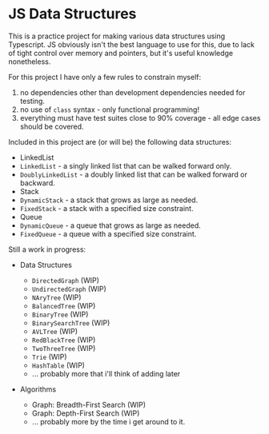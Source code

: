 # JS Data Structures

This is a practice project for making various data structures using Typescript.
JS obviously isn't the best language to use for this, due to lack of tight control over memory and pointers, but it's useful knowledge nonetheless.

For this project I have only a few rules to constrain myself:
1. no dependencies other than development dependencies needed for testing.
2. no use of `class` syntax - only functional programming!
3. everything must have test suites close to 90% coverage - all edge cases should be covered.

Included in this project are (or will be) the following data structures:
* LinkedList
 * `LinkedList` - a singly linked list that can be walked forward only.
 * `DoublyLinkedList` - a doubly linked list that can be walked forward or backward.
* Stack
 * `DynamicStack` - a stack that grows as large as needed.
 * `FixedStack` - a stack with a specified size constraint.
* Queue
 * `DynamicQueue` - a queue that grows as large as needed.
 * `FixedQueue` - a queue with a specified size constraint.
 
Still a work in progress:
* Data Structures
  * `DirectedGraph` (WIP)
  * `UndirectedGraph` (WIP)
  * `NAryTree` (WIP)
  * `BalancedTree` (WIP)
  * `BinaryTree` (WIP)
  * `BinarySearchTree` (WIP)
  * `AVLTree` (WIP)
  * `RedBlackTree` (WIP)
  * `TwoThreeTree` (WIP)
  * `Trie` (WIP)
  * `HashTable` (WIP)
  * ... probably more that i'll think of adding later
 
* Algorithms
  * Graph: Breadth-First Search (WIP)
  * Graph: Depth-First Search (WIP)
  * ... probably more by the time i get around to it.
